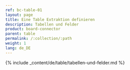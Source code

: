 ```yaml
---
ref: bc-table-01
layout: page
title: Eine Table Extraktion definieren
description: Tabellen und Felder
product: board-connector
parent: table
permalink: /:collection/:path
weight: 1
lang: de_DE
---
```


{% include _content/de/table/tabellen-und-felder.md  %}
 
  
